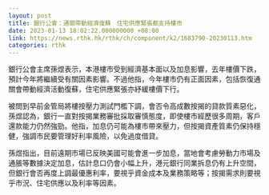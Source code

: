 ```yaml
---
layout: post
title: 銀行公會：通關帶動經濟復蘇　住宅供應緊張都支持樓市
date: 2023-01-13 18:02:22.000000000 +08:00
link: https://news.rthk.hk/rthk/ch/component/k2/1683790-20230113.htm
categories: rthk
---
```


銀行公會主席孫煜表示，本港樓市受到經濟基本面以及加息影響，去年樓價下跌，預計今年將繼續受有關因素影響。不過他指，今年樓市仍有正面因素，包括恢復通關會帶動經濟活動復蘇，住宅供應緊張亦紓緩樓價下行。

被問到早前金管局將樓按壓力測試門檻下調，會否令高成數按揭的貸款質素惡化，孫煜認為，銀行一直對按揭業務審批採取審慎態度，即使樓市經歷很多周期，客戶還款能力仍然強勁。他指，加息仍可能為樓市帶來壓力，但按揭資產質素仍保持穩健，強調市民要管理好利率風險，以免過度借貸。

孫煜指出，目前遠期市場已反映美國可能會進一步加息，當地會考慮勞動力市場及通脹等數據決定加息，估計息口仍會小幅上升，港元銀行同業拆息仍有上升空間，但銀行會否再度上調最優惠利率，要視乎資金成本及業務策略等；按揭需求則要視乎市況、住宅供應以及利率等因素。
